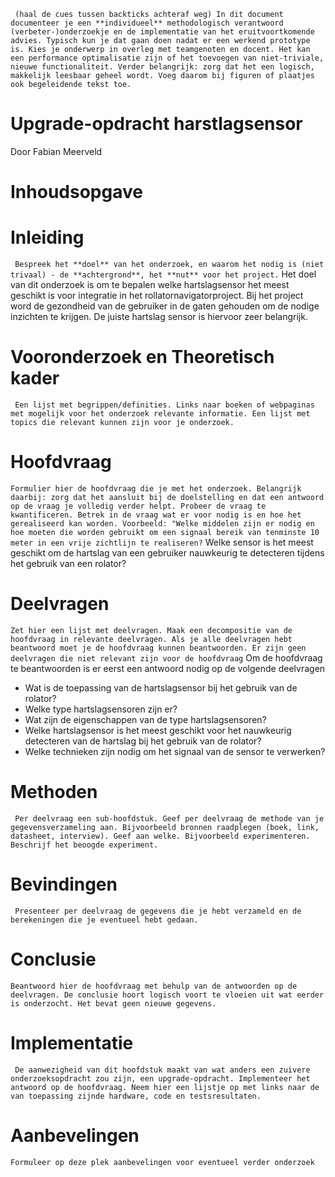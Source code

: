 `` (haal de cues tussen backticks achteraf weg) In dit document documenteer je een **individueel** methodologisch verantwoord (verbeter-)onderzoekje en de implementatie van het eruitvoortkomende advies. Typisch kun je dat gaan doen nadat er een werkend prototype is. Kies je onderwerp in overleg met teamgenoten en docent. Het kan een performance optimalisatie zijn of het toevoegen van niet-triviale, nieuwe functionaliteit. Verder belangrijk: zorg dat het een logisch, makkelijk leesbaar geheel wordt. Voeg daarom bij figuren of plaatjes ook begeleidende tekst toe.``

# Upgrade-opdracht harstlagsensor
Door Fabian Meerveld

# Inhoudsopgave

# Inleiding
`` Bespreek het **doel** van het onderzoek, en waarom het nodig is (niet trivaal) - de **achtergrond**, het **nut** voor het project.``
Het doel van dit onderzoek is om te bepalen welke hartslagsensor het meest geschikt is voor integratie in het rollatornavigatorproject. Bij het project word de gezondheid van de gebruiker in de gaten gehouden om de nodige inzichten te krijgen. De juiste hartslag sensor is hiervoor zeer belangrijk.

# Vooronderzoek en Theoretisch kader
`` Een lijst met begrippen/definities. Links naar boeken of webpaginas met mogelijk voor het onderzoek relevante informatie. Een lijst met topics die relevant kunnen zijn voor je onderzoek.``

# Hoofdvraag
`` Formulier hier de hoofdvraag die je met het onderzoek. Belangrijk daarbij: zorg dat het aansluit bij de doelstelling en dat een antwoord op de vraag je volledig verder helpt. Probeer de vraag te kwantificeren. Betrek in de vraag wat er voor nodig is en hoe het gerealiseerd kan worden. Voorbeeld: "Welke middelen zijn er nodig en hoe moeten die worden gebruikt om een signaal bereik van tenminste 10 meter in een vrije zichtlijn te realiseren? ``
Welke sensor is het meest geschikt om de hartslag van een gebruiker nauwkeurig te detecteren tijdens het gebruik van een rolator?

# Deelvragen
`` Zet hier een lijst met deelvragen. Maak een decompositie van de hoofdvraag in relevante deelvragen. Als je alle deelvragen hebt beantwoord moet je de hoofdvraag kunnen beantwoorden. Er zijn geen deelvragen die niet relevant zijn voor de hoofdvraag ``
Om de hoofdvraag te beantwoorden is er eerst een antwoord nodig op de volgende deelvragen
- Wat is de toepassing van de hartslagsensor bij het gebruik van de rolator?
- Welke type hartslagsensoren zijn er?
- Wat zijn de eigenschappen van de type hartslagsensoren?
- Welke hartslagsensor is het meest geschikt voor het nauwkeurig detecteren van de hartslag bij het gebruik van de rolator?
- Welke technieken zijn nodig om het signaal van de sensor te verwerken?


# Methoden 
`` Per deelvraag een sub-hoofdstuk. Geef per deelvraag de methode van je gegevensverzameling aan. Bijvoorbeeld bronnen raadplegen (boek, link, datasheet, interview). Geef aan welke. Bijvoorbeeld experimenteren. Beschrijf het beoogde experiment.``

# Bevindingen
`` Presenteer per deelvraag de gegevens die je hebt verzameld en de berekeningen die je eventueel hebt gedaan.``

# Conclusie
`` Beantwoord hier de hoofdvraag met behulp van de antwoorden op de deelvragen. De conclusie hoort logisch voort te vloeien uit wat eerder is onderzocht. Het bevat geen nieuwe gegevens. ``

# Implementatie
`` De aanwezigheid van dit hoofdstuk maakt van wat anders een zuivere onderzoeksopdracht zou zijn, een upgrade-opdracht. Implementeer het antwoord op de hoofdvraag. Neem hier een lijstje op met links naar de van toepassing zijnde hardware, code en testsresultaten.``

# Aanbevelingen
`` Formuleer op deze plek aanbevelingen voor eventueel verder onderzoek ``